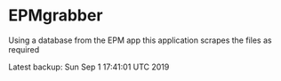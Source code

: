 # EPMgrabber
Using a database from the EPM app this application scrapes the files as required


Latest backup: Sun Sep 1 17:41:01 UTC 2019
